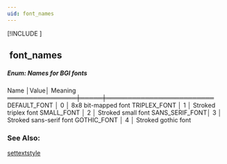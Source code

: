 ```yaml
---
uid: font_names
---
```

[!INCLUDE [](graphics_header.md)]
## &nbsp;font_names

##### Enum: Names for BGI fonts

<div class="data">
     Name       │Value│ Meaning
════════════════╪═════╪═════════════════════════
 DEFAULT_FONT   │  0  │ 8x8 bit-mapped font
 TRIPLEX_FONT   │  1  │ Stroked triplex font
 SMALL_FONT     │  2  │ Stroked small font
 SANS_SERIF_FONT│  3  │ Stroked sans-serif font
 GOTHIC_FONT    │  4  │ Stroked gothic font
<br></div>

### See Also:
<div class="data"><a href="settextstyle.md">  settextstyle</a>
</div>

<br>